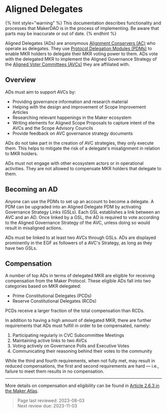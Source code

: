 # Aligned Delegates

{% hint style="warning" %}
This documentation describes functionality and processes that MakerDAO is in the process of implementing. Be aware that parts may be inaccurate or out of date.
{% endhint %}

Aligned Delegates (ADs) are anonymous [Alignment Conservers (AC)](alignment-conservers.md) who operate as delegates. They use [Protocol Delegation Modules (PDMs)](https://mips.makerdao.com/mips/details/MIP101#2-6-1-protocol-delegation-modules-pdms-) to enable MKR holders to delegate their MKR voting power to them. ADs vote with the delegated MKR to implement the Aligned Governance Strategy of the [Aligned Voter Committees (AVCs)](avc.md) they are affiliated with.


## Overview

ADs must aim to support AVCs by: 
- Providing governance information and research material
- Helping with the design and improvement of Scope Improvement Articles
- Researching relevant happenings in the Maker ecosystem
- Writing elements for Aligned Scope Proposals to capture intent of the AVCs and the Scope Advisory Councils
- Provide feedback on AVC governance strategy documents


ADs do not take part in the creation of AVC strategies, they only execute them. This helps to mitigate the risk of a delegate's misalignment in relation to MKR holders.  

ADs must not engage with other ecosystem actors or in operational activities. They are not allowed to compensate MKR holders that delegate to them.

## Becoming an AD

Anyone can use the PDMs to set up an account to become a delegate. A PDM can be upgraded into an Aligned Delegate PDM by activating Governance Strategy Links (GSLs). Each GSL establishes a link between an AVC and an AD. Once linked by a GSL, the AD is required to vote according to the Aligned Governance Strategy of the AVC, unless doing so would result in misaligned actions.

ADs must be linked to at least two AVCs through GSLs. ADs are displayed prominently in the EGF as followers of a AVC's Strategy, as long as they have two GSLs.

## Compensation
    
A number of top ADs in terms of delegated MKR are eligible for receiving compensation from the Maker Protocol. These eligible ADs fall into two categories based on MKR delegated:

- Prime Constitutional Delegates (PCDs)
- Reserve Constitutional Delegates (RCDs)

PCDs receive a larger fraction of the total compensation than RCDs. 

In addition to having a high amount of delegated MKR, there are further requirements that ADs must fulfill in order to be compensated, namely:
    
1. Participating regularly in CVC Subcommittee Meetings 
2. Maintaining active links to two AVCs
3. Voting actively on Governance Polls and Executive Votes 
4. Communicating their reasoning behind their votes to the community
    
While the third and fourth requirements, when not fully met, may result in reduced compensations, the first and second requirements are hard &mdash; i.e., failure to meet them results in no compensation.
    
---
    
More details on compensation and eligibility can be found in [Article 2.6.3 in the Maker Atlas](https://mips.makerdao.com/mips/details/MIP101#2-6-3-aligned-delegate-income-and-participation-requirements).
    
>Page last reviewed: 2023-08-03    
>Next review due: 2023-11-03    